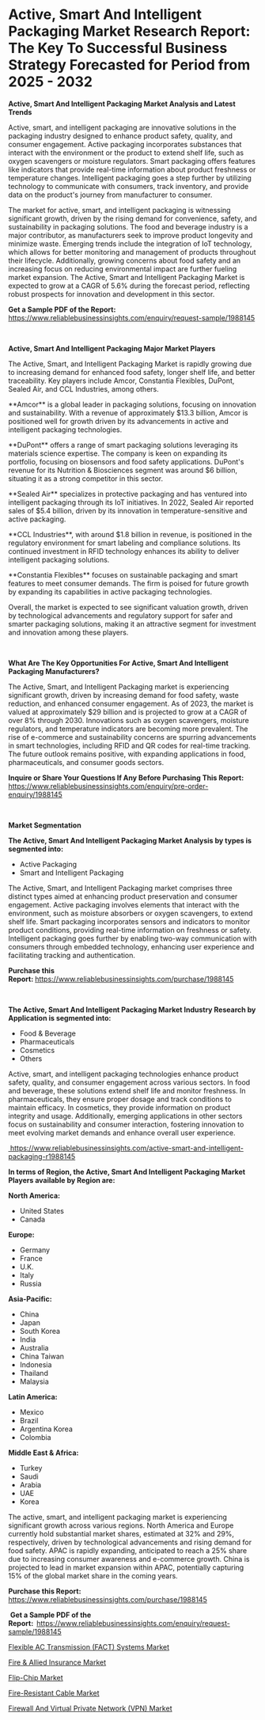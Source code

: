<p><h1>Active, Smart And Intelligent Packaging Market Research Report: The Key To Successful Business Strategy Forecasted for Period from 2025 - 2032</h1></p><p><strong>Active, Smart And Intelligent Packaging Market Analysis and Latest Trends</strong></p>
<p><p>Active, smart, and intelligent packaging are innovative solutions in the packaging industry designed to enhance product safety, quality, and consumer engagement. Active packaging incorporates substances that interact with the environment or the product to extend shelf life, such as oxygen scavengers or moisture regulators. Smart packaging offers features like indicators that provide real-time information about product freshness or temperature changes. Intelligent packaging goes a step further by utilizing technology to communicate with consumers, track inventory, and provide data on the product's journey from manufacturer to consumer.</p><p>The market for active, smart, and intelligent packaging is witnessing significant growth, driven by the rising demand for convenience, safety, and sustainability in packaging solutions. The food and beverage industry is a major contributor, as manufacturers seek to improve product longevity and minimize waste. Emerging trends include the integration of IoT technology, which allows for better monitoring and management of products throughout their lifecycle. Additionally, growing concerns about food safety and an increasing focus on reducing environmental impact are further fueling market expansion. The Active, Smart and Intelligent Packaging Market is expected to grow at a CAGR of 5.6% during the forecast period, reflecting robust prospects for innovation and development in this sector.</p></p>
<p><strong>Get a Sample PDF of the Report:&nbsp;</strong> <a href="https://www.reliablebusinessinsights.com/enquiry/request-sample/1988145?utm_campaign=1121&utm_medium=2&utm_source=Github&utm_content=ia&utm_term=28032025&utm_id=active-smart-and-intelligent-packaging">https://www.reliablebusinessinsights.com/enquiry/request-sample/1988145</a></p>
<p>&nbsp;</p>
<p><strong>Active, Smart And Intelligent Packaging Major Market Players</strong></p>
<p><p>The Active, Smart, and Intelligent Packaging Market is rapidly growing due to increasing demand for enhanced food safety, longer shelf life, and better traceability. Key players include Amcor, Constantia Flexibles, DuPont, Sealed Air, and CCL Industries, among others. </p><p>**Amcor** is a global leader in packaging solutions, focusing on innovation and sustainability. With a revenue of approximately $13.3 billion, Amcor is positioned well for growth driven by its advancements in active and intelligent packaging technologies.</p><p>**DuPont** offers a range of smart packaging solutions leveraging its materials science expertise. The company is keen on expanding its portfolio, focusing on biosensors and food safety applications. DuPont's revenue for its Nutrition & Biosciences segment was around $6 billion, situating it as a strong competitor in this sector.</p><p>**Sealed Air** specializes in protective packaging and has ventured into intelligent packaging through its IoT initiatives. In 2022, Sealed Air reported sales of $5.4 billion, driven by its innovation in temperature-sensitive and active packaging.</p><p>**CCL Industries**, with around $1.8 billion in revenue, is positioned in the regulatory environment for smart labeling and compliance solutions. Its continued investment in RFID technology enhances its ability to deliver intelligent packaging solutions.</p><p>**Constantia Flexibles** focuses on sustainable packaging and smart features to meet consumer demands. The firm is poised for future growth by expanding its capabilities in active packaging technologies.</p><p>Overall, the market is expected to see significant valuation growth, driven by technological advancements and regulatory support for safer and smarter packaging solutions, making it an attractive segment for investment and innovation among these players.</p></p>
<p>&nbsp;</p>
<p><strong>What Are The Key Opportunities For Active, Smart And Intelligent Packaging Manufacturers?</strong></p>
<p><p>The Active, Smart, and Intelligent Packaging market is experiencing significant growth, driven by increasing demand for food safety, waste reduction, and enhanced consumer engagement. As of 2023, the market is valued at approximately $29 billion and is projected to grow at a CAGR of over 8% through 2030. Innovations such as oxygen scavengers, moisture regulators, and temperature indicators are becoming more prevalent. The rise of e-commerce and sustainability concerns are spurring advancements in smart technologies, including RFID and QR codes for real-time tracking. The future outlook remains positive, with expanding applications in food, pharmaceuticals, and consumer goods sectors.</p></p>
<p><strong>Inquire or Share Your Questions If Any Before Purchasing This Report:</strong> <a href="https://www.reliablebusinessinsights.com/enquiry/pre-order-enquiry/1988145?utm_campaign=1121&utm_medium=2&utm_source=Github&utm_content=ia&utm_term=28032025&utm_id=active-smart-and-intelligent-packaging">https://www.reliablebusinessinsights.com/enquiry/pre-order-enquiry/1988145</a></p>
<p>&nbsp;</p>
<p><strong>Market Segmentation</strong></p>
<p><strong>The Active, Smart And Intelligent Packaging Market Analysis by types is segmented into:</strong></p>
<p><ul><li>Active Packaging</li><li>Smart and Intelligent Packaging</li></ul></p>
<p><p>The Active, Smart, and Intelligent Packaging market comprises three distinct types aimed at enhancing product preservation and consumer engagement. Active packaging involves elements that interact with the environment, such as moisture absorbers or oxygen scavengers, to extend shelf life. Smart packaging incorporates sensors and indicators to monitor product conditions, providing real-time information on freshness or safety. Intelligent packaging goes further by enabling two-way communication with consumers through embedded technology, enhancing user experience and facilitating tracking and authentication.</p></p>
<p><strong>Purchase this Report:&nbsp;</strong><a href="https://www.reliablebusinessinsights.com/purchase/1988145?utm_campaign=1121&utm_medium=2&utm_source=Github&utm_content=ia&utm_term=28032025&utm_id=active-smart-and-intelligent-packaging">https://www.reliablebusinessinsights.com/purchase/1988145</a></p>
<p>&nbsp;</p>
<p><strong>The Active, Smart And Intelligent Packaging Market Industry Research by Application is segmented into:</strong></p>
<p><ul><li>Food & Beverage</li><li>Pharmaceuticals</li><li>Cosmetics</li><li>Others</li></ul></p>
<p><p>Active, smart, and intelligent packaging technologies enhance product safety, quality, and consumer engagement across various sectors. In food and beverage, these solutions extend shelf life and monitor freshness. In pharmaceuticals, they ensure proper dosage and track conditions to maintain efficacy. In cosmetics, they provide information on product integrity and usage. Additionally, emerging applications in other sectors focus on sustainability and consumer interaction, fostering innovation to meet evolving market demands and enhance overall user experience.</p></p>
<p><a href="https://www.reliablebusinessinsights.com/active-smart-and-intelligent-packaging-r1988145?utm_campaign=1121&utm_medium=2&utm_source=Github&utm_content=ia&utm_term=28032025&utm_id=active-smart-and-intelligent-packaging">&nbsp;https://www.reliablebusinessinsights.com/active-smart-and-intelligent-packaging-r1988145</a></p>
<p><strong>In terms of Region, the Active, Smart And Intelligent Packaging Market Players available by Region are:</strong></p>
<p>
    <p> <strong> North America: </strong>
        <ul>
            <li>United States</li>
            <li>Canada</li>
        </ul>
        </p> 
    <p> <strong> Europe: </strong>
        <ul>
            <li>Germany</li>
            <li>France</li>
            <li>U.K.</li>
            <li>Italy</li>
            <li>Russia</li>
        </ul>
        </p> 
    <p> <strong> Asia-Pacific: </strong>
        <ul>
            <li>China</li>
            <li>Japan</li>
            <li>South Korea</li>
            <li>India</li>
            <li>Australia</li>
            <li>China Taiwan</li>
            <li>Indonesia</li>
            <li>Thailand</li>
            <li>Malaysia</li>
        </ul>
        </p> 
    <p> <strong> Latin America: </strong>
        <ul>
            <li>Mexico</li>
            <li>Brazil</li>
            <li>Argentina Korea</li>
            <li>Colombia</li>
        </ul>
        </p> 
    <p> <strong> Middle East & Africa: </strong>
        <ul>
            <li>Turkey</li>
            <li>Saudi</li>
            <li>Arabia</li>
            <li>UAE</li>
            <li>Korea</li>
        </ul>
    </p>
    </p>
<p><p>The active, smart, and intelligent packaging market is experiencing significant growth across various regions. North America and Europe currently hold substantial market shares, estimated at 32% and 29%, respectively, driven by technological advancements and rising demand for food safety. APAC is rapidly expanding, anticipated to reach a 25% share due to increasing consumer awareness and e-commerce growth. China is projected to lead in market expansion within APAC, potentially capturing 15% of the global market share in the coming years.</p></p>
<p><strong>Purchase this Report: </strong><a href="https://www.reliablebusinessinsights.com/purchase/1988145?utm_campaign=1121&utm_medium=2&utm_source=Github&utm_content=ia&utm_term=28032025&utm_id=active-smart-and-intelligent-packaging">https://www.reliablebusinessinsights.com/purchase/1988145</a></p>
<p>&nbsp;<strong>Get a Sample PDF of the Report:&nbsp;&nbsp;</strong><a href="https://www.reliablebusinessinsights.com/enquiry/request-sample/1988145?utm_campaign=1121&utm_medium=2&utm_source=Github&utm_content=ia&utm_term=28032025&utm_id=active-smart-and-intelligent-packaging">https://www.reliablebusinessinsights.com/enquiry/request-sample/1988145</a></p>
<p><strong></strong></p>
<p><p><a href="https://github.com/dumanelina6v/Market-Research-Report-List-1/blob/main/flexible-ac-transmission-fact-systems-market.md?utm_campaign=1121&utm_medium=2&utm_source=Github&utm_content=ia&utm_term=28032025&utm_id=active-smart-and-intelligent-packaging">Flexible AC Transmission (FACT) Systems Market</a></p><p><a href="https://github.com/ioniafidian4/Market-Research-Report-List-1/blob/main/fire-allied-insurance-market.md?utm_campaign=1121&utm_medium=2&utm_source=Github&utm_content=ia&utm_term=28032025&utm_id=active-smart-and-intelligent-packaging">Fire & Allied Insurance Market</a></p><p><a href="https://github.com/dekamrapinq1/Market-Research-Report-List-1/blob/main/flip-chip-market.md?utm_campaign=1121&utm_medium=2&utm_source=Github&utm_content=ia&utm_term=28032025&utm_id=active-smart-and-intelligent-packaging">Flip-Chip Market</a></p><p><a href="https://github.com/welfmimon/Market-Research-Report-List-1/blob/main/fire-resistant-cable-market.md?utm_campaign=1121&utm_medium=2&utm_source=Github&utm_content=ia&utm_term=28032025&utm_id=active-smart-and-intelligent-packaging">Fire-Resistant Cable Market</a></p><p><a href="https://github.com/khifzaba/Market-Research-Report-List-1/blob/main/firewall-and-virtual-private-network-vpn-market.md?utm_campaign=1121&utm_medium=2&utm_source=Github&utm_content=ia&utm_term=28032025&utm_id=active-smart-and-intelligent-packaging">Firewall And Virtual Private Network (VPN) Market</a></p></p>